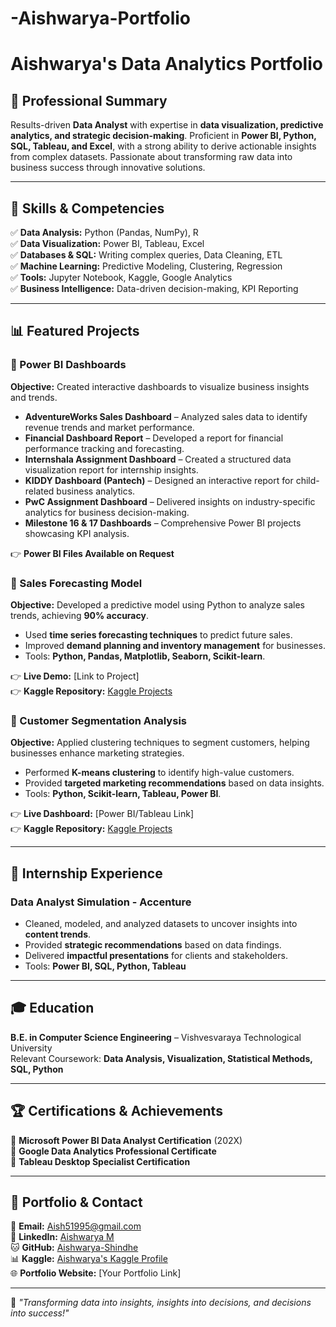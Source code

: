# -Aishwarya-Portfolio


# Aishwarya's Data Analytics Portfolio

## 📌 Professional Summary
Results-driven **Data Analyst** with expertise in **data visualization, predictive analytics, and strategic decision-making**. Proficient in **Power BI, Python, SQL, Tableau, and Excel**, with a strong ability to derive actionable insights from complex datasets. Passionate about transforming raw data into business success through innovative solutions.

---

## 🎯 Skills & Competencies
✅ **Data Analysis:** Python (Pandas, NumPy), R  
✅ **Data Visualization:** Power BI, Tableau, Excel  
✅ **Databases & SQL:** Writing complex queries, Data Cleaning, ETL  
✅ **Machine Learning:** Predictive Modeling, Clustering, Regression  
✅ **Tools:** Jupyter Notebook, Kaggle, Google Analytics  
✅ **Business Intelligence:** Data-driven decision-making, KPI Reporting  

---

## 📊 Featured Projects

### **🔹 Power BI Dashboards**
**Objective:** Created interactive dashboards to visualize business insights and trends.
- **AdventureWorks Sales Dashboard** – Analyzed sales data to identify revenue trends and market performance.
- **Financial Dashboard Report** – Developed a report for financial performance tracking and forecasting.
- **Internshala Assignment Dashboard** – Created a structured data visualization report for internship insights.
- **KIDDY Dashboard (Pantech)** – Designed an interactive report for child-related business analytics.
- **PwC Assignment Dashboard** – Delivered insights on industry-specific analytics for business decision-making.
- **Milestone 16 & 17 Dashboards** – Comprehensive Power BI projects showcasing KPI analysis.

👉 **Power BI Files Available on Request**

### **🔹 Sales Forecasting Model**
**Objective:** Developed a predictive model using Python to analyze sales trends, achieving **90% accuracy**.
- Used **time series forecasting techniques** to predict future sales.
- Improved **demand planning and inventory management** for businesses.
- Tools: **Python, Pandas, Matplotlib, Seaborn, Scikit-learn**.

👉 **Live Demo:** [Link to Project]  
👉 **Kaggle Repository:** [Kaggle Projects](https://www.kaggle.com/aishwaryashindhe)

### **🔹 Customer Segmentation Analysis**
**Objective:** Applied clustering techniques to segment customers, helping businesses enhance marketing strategies.
- Performed **K-means clustering** to identify high-value customers.
- Provided **targeted marketing recommendations** based on data insights.
- Tools: **Python, Scikit-learn, Tableau, Power BI**.

👉 **Live Dashboard:** [Power BI/Tableau Link]  
👉 **Kaggle Repository:** [Kaggle Projects](https://www.kaggle.com/aishwaryashindhe)

---

## 💼 Internship Experience
### **Data Analyst Simulation - Accenture**
- Cleaned, modeled, and analyzed datasets to uncover insights into **content trends**.
- Provided **strategic recommendations** based on data findings.
- Delivered **impactful presentations** for clients and stakeholders.
- Tools: **Power BI, SQL, Python, Tableau**

---

## 🎓 Education
**B.E. in Computer Science Engineering** – Vishvesvaraya Technological University  
Relevant Coursework: **Data Analysis, Visualization, Statistical Methods, SQL, Python**

---

## 🏆 Certifications & Achievements
🏅 **Microsoft Power BI Data Analyst Certification** (202X)  
🏅 **Google Data Analytics Professional Certificate**  
🏅 **Tableau Desktop Specialist Certification**  

---

## 🔗 Portfolio & Contact
📩 **Email:** Aish51995@gmail.com  
🔗 **LinkedIn:** [Aishwarya M](https://www.linkedin.com/in/aishwarya-m-727999296)  
🐱 **GitHub:** [Aishwarya-Shindhe](https://github.com/Aishwarya-Shindhe)  
📊 **Kaggle:** [Aishwarya's Kaggle Profile](https://www.kaggle.com/aishwaryashindhe)  
🌐 **Portfolio Website:** [Your Portfolio Link]  

---

🚀 *"Transforming data into insights, insights into decisions, and decisions into success!"*

